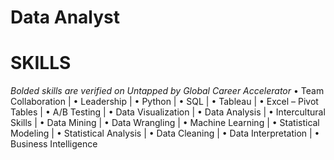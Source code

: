 # Data Analyst

# SKILLS
 *Bolded skills are verified on Untapped by Global Career Accelerator*
• Team Collaboration | • Leadership | • Python | • SQL | • Tableau | • Excel – Pivot Tables | • A/B Testing | • Data Visualization | • Data Analysis | • Intercultural Skills | • Data Mining | • Data Wrangling | • Machine Learning | • Statistical Modeling | • Statistical Analysis | • Data Cleaning | • Data Interpretation | • Business Intelligence


